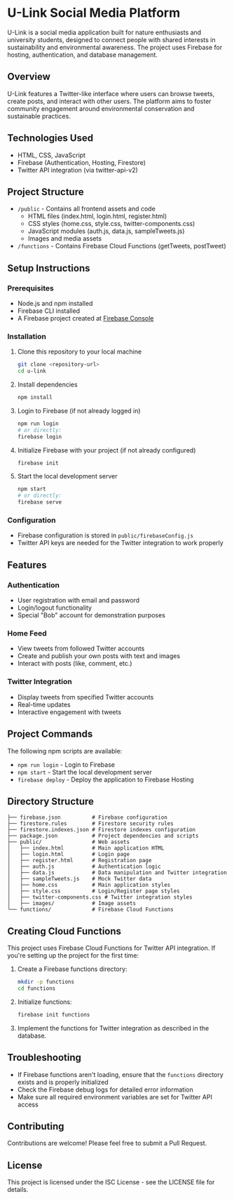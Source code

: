 # U-Link Social Media Platform

U-Link is a social media application built for nature enthusiasts and university students, designed to connect people with shared interests in sustainability and environmental awareness. The project uses Firebase for hosting, authentication, and database management.

## Overview

U-Link features a Twitter-like interface where users can browse tweets, create posts, and interact with other users. The platform aims to foster community engagement around environmental conservation and sustainable practices.

## Technologies Used

- HTML, CSS, JavaScript
- Firebase (Authentication, Hosting, Firestore)
- Twitter API integration (via twitter-api-v2)

## Project Structure

- `/public` - Contains all frontend assets and code
  - HTML files (index.html, login.html, register.html)
  - CSS styles (home.css, style.css, twitter-components.css)
  - JavaScript modules (auth.js, data.js, sampleTweets.js)
  - Images and media assets
- `/functions` - Contains Firebase Cloud Functions (getTweets, postTweet)

## Setup Instructions

### Prerequisites

- Node.js and npm installed
- Firebase CLI installed
- A Firebase project created at [Firebase Console](https://console.firebase.google.com)

### Installation

1. Clone this repository to your local machine
   ```bash
   git clone <repository-url>
   cd u-link
   ```

2. Install dependencies
   ```bash
   npm install
   ```

3. Login to Firebase (if not already logged in)
   ```bash
   npm run login
   # or directly:
   firebase login
   ```

4. Initialize Firebase with your project (if not already configured)
   ```bash
   firebase init
   ```

5. Start the local development server
   ```bash
   npm start
   # or directly:
   firebase serve
   ```

### Configuration

- Firebase configuration is stored in `public/firebaseConfig.js`
- Twitter API keys are needed for the Twitter integration to work properly

## Features

### Authentication
- User registration with email and password
- Login/logout functionality
- Special "Bob" account for demonstration purposes

### Home Feed
- View tweets from followed Twitter accounts
- Create and publish your own posts with text and images
- Interact with posts (like, comment, etc.)

### Twitter Integration
- Display tweets from specified Twitter accounts
- Real-time updates
- Interactive engagement with tweets

## Project Commands

The following npm scripts are available:

- `npm run login` - Login to Firebase
- `npm start` - Start the local development server
- `firebase deploy` - Deploy the application to Firebase Hosting

## Directory Structure

```
├── firebase.json          # Firebase configuration
├── firestore.rules        # Firestore security rules
├── firestore.indexes.json # Firestore indexes configuration
├── package.json           # Project dependencies and scripts
├── public/                # Web assets
│   ├── index.html         # Main application HTML
│   ├── login.html         # Login page
│   ├── register.html      # Registration page
│   ├── auth.js            # Authentication logic
│   ├── data.js            # Data manipulation and Twitter integration
│   ├── sampleTweets.js    # Mock Twitter data
│   ├── home.css           # Main application styles
│   ├── style.css          # Login/Register page styles
│   ├── twitter-components.css # Twitter integration styles
│   ├── images/            # Image assets
└── functions/             # Firebase Cloud Functions
```

## Creating Cloud Functions

This project uses Firebase Cloud Functions for Twitter API integration. If you're setting up the project for the first time:

1. Create a Firebase functions directory:
   ```bash
   mkdir -p functions
   cd functions
   ```

2. Initialize functions:
   ```bash
   firebase init functions
   ```

3. Implement the functions for Twitter integration as described in the database.

## Troubleshooting

- If Firebase functions aren't loading, ensure that the `functions` directory exists and is properly initialized
- Check the Firebase debug logs for detailed error information
- Make sure all required environment variables are set for Twitter API access

## Contributing

Contributions are welcome! Please feel free to submit a Pull Request.

## License

This project is licensed under the ISC License - see the LICENSE file for details.
